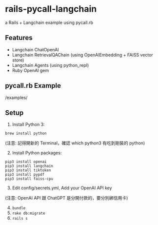 # rails-pycall-langchain

a Rails + Langchain example using pycall.rb

## Features

* Langchain ChatOpenAI
* Langchain RetrievalQAChain (using OpenAIEmbedding + FAISS vector store)
* Langchain Agents (using python_repl)
* Ruby OpenAI gem

## pycall.rb Example

/examples/


## Setup

1. Install Python 3:

`brew install python`

(注意: 記得開新的 Terminal，確認 which python3 有吃到剛裝的 python)

2. Install Python packages:

```
pip3 install openai
pip3 install langchain
pip3 install tiktoken
pip3 install pypdf
pip3 install faiss-cpu
```

3. Edit config/secrets.yml, Add your OpenAI API key

(注意: OpenAI API 跟 ChatGPT 是分開付款的，要分別綁信用卡)

4. `bundle`
5. `rake db:migrate`
6. `rails s`

